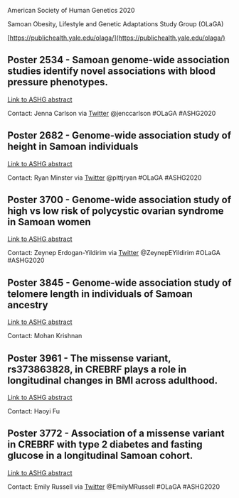 American Society of Human Genetics 2020

Samoan Obesity, Lifestyle and Genetic Adaptations Study Group (OLaGA)

[https://publichealth.yale.edu/olaga/](https://publichealth.yale.edu/olaga/)




## Poster 2534 - Samoan genome-wide association studies identify novel associations with blood pressure phenotypes.

[Link to ASHG abstract](https://www.abstractsonline.com/pp8/#!/9070/presentation/3592)

Contact: Jenna Carlson via [Twitter](https://twitter.com/jenccarlson) @jenccarlson  #OLaGA #ASHG2020


## Poster 2682 - Genome-wide association study of height in Samoan individuals

[Link to ASHG abstract](https://www.abstractsonline.com/pp8/index.html#!/9070/presentation/2148)

Contact: Ryan Minster via [Twitter](https://twitter.com/pittjryan) @pittjryan #OLaGA #ASHG2020
 


## Poster 3700 - Genome-wide association study of high vs low risk of polycystic ovarian syndrome in Samoan women

[Link to ASHG abstract](https://www.abstractsonline.com/pp8/index.html#!/9070/presentation/3066)

Contact: Zeynep Erdogan-Yildirim via [Twitter](https://twitter.com/ZeynepEYildirim) @ZeynepEYildirim #OLaGA #ASHG2020
 


## Poster 3845 - Genome-wide association study of telomere length in individuals of Samoan ancestry

[Link to ASHG abstract](https://www.abstractsonline.com/pp8/index.html#!/9070/presentation/3213)

Contact: Mohan Krishnan
 


## Poster 3961 - The missense variant, rs373863828, in CREBRF plays a role in longitudinal changes in BMI across adulthood.

[Link to ASHG abstract](https://www.abstractsonline.com/pp8/index.html#!/9070/presentation/3250)

Contact: Haoyi Fu
 


## Poster 3772 - Association of a missense variant in CREBRF with type 2 diabetes and fasting glucose in a longitudinal Samoan cohort.

[Link to ASHG abstract](https://www.abstractsonline.com/pp8/index.html#!/9070/presentation/3220)

Contact: Emily Russell via [Twitter](https://twitter.com/EmilyMRussell) @EmilyMRussell #OLaGA #ASHG2020
  


  

